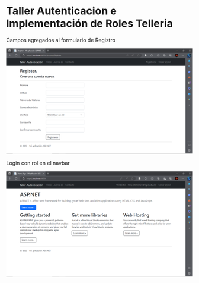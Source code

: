 # Taller Autenticacion e Implementación de Roles Telleria

Campos agregados al formulario de Registro

![Pantalla 1](Assets/pantalla-1.png)

Login con rol en el navbar

![Pantalla 2](Assets/pantalla-2.png)